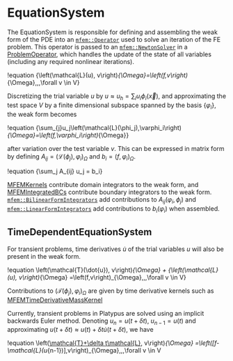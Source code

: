 # EquationSystem

The EquationSystem is responsible for defining and assembling the weak form of the PDE into an
[`mfem::Operator`](https://docs.mfem.org/html/classmfem_1_1Operator.html) used to solve an iteration
of the FE problem. This operator is passed to an
[`mfem::NewtonSolver`](https://docs.mfem.org/html/classmfem_1_1NewtonSolver.html) in a
[ProblemOperator](source/problem_operators/ProblemOperator.md), which handles the update of the
state of all variables (including any required nonlinear iterations).

!equation
{\left(\mathcal{L}(u), v\right)_{\Omega}=\left(f,v\right)_{\Omega}\,\,\,\forall v \in V}

Discretizing the trial variable $u$ by $u\approx u_h = \sum_i u_i \phi_i(\vec x)$,
and approximating the test space $V$ by a finite dimensional subspace spanned by
the basis $\{\varphi_i\}$, the weak form becomes

!equation
{\sum_{j}u_j\left(\mathcal{L}(\phi_j),\varphi_i\right)_{\Omega}=\left(f,\varphi_i\right)_{\Omega}}

after variation over the test variable $v$. This can be expressed in matrix form by
defining $A_{ij} = \left(\mathcal{L}(\phi_j), \varphi_i\right)_{\Omega}$ and
${b_i=\left(f,\varphi_i\right)_{\Omega}}$.

!equation
{\sum_j A_{ij} u_j = b_i}

[MFEMKernels](source/kernels/MFEMKernel.md) contribute domain integrators to the weak form, and
[MFEMIntegratedBCs](source/bcs/MFEMIntegratedBC.md) contribute boundary integrators to the weak
form. [`mfem::BilinearFormIntegrators`](https://mfem.org/bilininteg/) add contributions to
$A_{ij}(\varphi_i, \phi_j)$ and [`mfem::LinearFormIntegrators`](https://mfem.org/lininteg/) add
contributions to $b_i(\varphi_i)$ when assembled.

## TimeDependentEquationSystem

For transient problems, time derivatives $\dot{u}$ of the trial variables $u$ will also be
present in the weak form.

!equation
\left(\mathcal{T}(\dot{u}), v\right)_{\Omega} + {\left(\mathcal{L}(u), v\right)_{\Omega}
=\left(f,v\right)_{\Omega}\,\,\,\forall v \in V}

Contributions to $\left(\mathcal{T}(\phi_j), \varphi_i\right)_{\Omega}$ are given by
time derivative kernels such as
 [MFEMTimeDerivativeMassKernel](source/kernels/MFEMTimeDerivativeMassKernel.md)

Currently, transient problems in Platypus are solved using an implicit backwards Euler method.
Denoting $u_n=u(t+\delta t)$, $u_{n-1}=u(t)$ and approximating
$u(t+\delta t) \approx u(t) + \delta t \dot{u}(t+\delta t)$, we have

!equation
\left([\mathcal{T}+\delta t\mathcal{L}](\dot{u}_n), v\right)_{\Omega}
=\left([f-\mathcal{L}(u_{n-1})],v\right)_{\Omega}\,\,\,\forall v \in V
